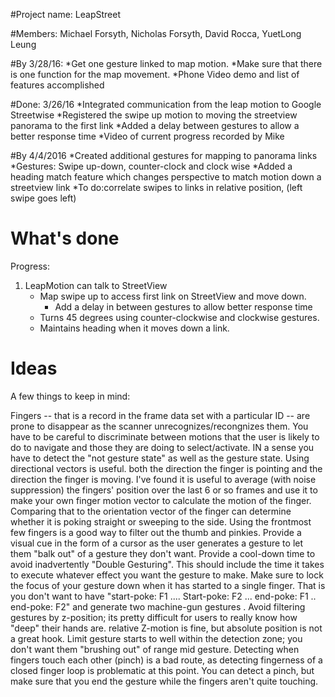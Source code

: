 #Project name: LeapStreet

#Members: 
Michael Forsyth, Nicholas Forsyth, David Rocca, YuetLong Leung  

#By 3/28/16:
   *Get one gesture linked to map motion.
   *Make sure that there is one function for the map movement.
   *Phone Video demo and list of features accomplished

#Done: 3/26/16
   *Integrated communication from the leap motion to Google Streetwise
   *Registered the swipe up motion to moving the streetview panorama to the first link
   *Added a delay between gestures to allow a better response time
   *Video of current progress recorded by Mike

#By 4/4/2016
   *Created additional gestures for mapping to panorama links
   *Gestures: Swipe up-down, counter-clock and clock wise
   *Added a heading match feature which changes perspective to match motion down a streetview link
   *To do:correlate swipes to links in relative position, (left swipe goes left)



# What's done

Progress: 

1. LeapMotion can talk to StreetView
   * Map swipe up to access first link on StreetView and move down.
       * Add a delay in between gestures to allow better response time
   * Turns 45 degrees using counter-clockwise and clockwise gestures.
   * Maintains heading when it moves down a link.

# Ideas

A few things to keep in mind:

Fingers -- that is a record in the frame data set with a particular ID -- are prone to disappear as the scanner unrecognizes/recongnizes them.
You have to be careful to discriminate between motions that the user is likely to do to navigate and those they are doing to select/activate. IN a sense you have to detect the "not gesture state" as well as the gesture state.
Using directional vectors is useful. both the direction the finger is pointing and the direction the finger is moving. I've found it is useful to average (with noise suppression) the fingers' position over the last 6 or so frames and use it to make your own finger motion vector to calculate the motion of the finger. Comparing that to the orientation vector of the finger can determine whether it is poking straight or sweeping to the side.
Using the frontmost few fingers is a good way to filter out the thumb and pinkies.
Provide a visual cue in the form of a cursor as the user generates a gesture to let them "balk out" of a gesture they don't want.
Provide a cool-down time to avoid inadvertently "Double Gesturing". This should include the time it takes to execute whatever effect you want the gesture to make.
Make sure to lock the focus of your gesture down when it has started to a single finger. That is you don't want to have "start-poke: F1 .... Start-poke: F2 ... end-poke: F1 .. end-poke: F2" and generate two machine-gun gestures .
Avoid filtering gestures by z-position; its pretty difficult for users to really know how "deep" their hands are. relative Z-motion is fine, but absolute position is not a great hook.
Limit gesture starts to well within the detection zone; you don't want them "brushing out" of range mid gesture.
Detecting when fingers touch each other (pinch) is a bad route, as detecting fingerness of a closed finger loop is problematic at this point. You can detect a pinch, but make sure that you end the gesture while the fingers aren't quite touching.


